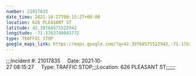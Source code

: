 ```yaml
---
number: 21017835
date_time: 2021-10-27T08:15:27+00:00
location: 626 PLEASANT ST
latitude: 42.39768575522942
longitude: -71.1763740941772
type: TRAFFIC STOP
google_maps_link: https://maps.google.com/?q=42.39768575522942,-71.1763740941772
---
```


;;;Incident #: 21017835     Date: 2021‐10‐27 08:15:27     Type: TRAFFIC STOP;;;Location: 626 PLEASANT ST;;;;;;
